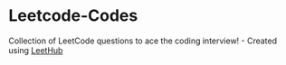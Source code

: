 # Leetcode-Codes
Collection of LeetCode questions to ace the coding interview! - Created using [LeetHub](https://github.com/QasimWani/LeetHub)
